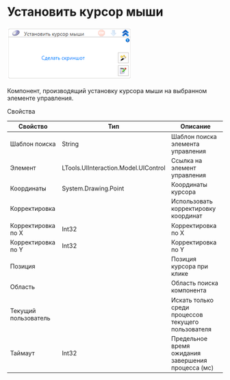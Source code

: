 # Установить курсор мыши

![](<../../../.gitbook/assets/image (459).png>)



Компонент, производящий установку курсора мыши на выбранном элементе управления.

Свойства

| Свойство             | Тип                                  | Описание                                            |
| -------------------- | ------------------------------------ | --------------------------------------------------- |
| Шаблон поиска        | String                               | Шаблон поиска элемента управления                   |
| Элемент              | LTools.UIInteraction.Model.UIControl | Ссылка на элемент управления                        |
| Координаты           | System.Drawing.Point                 | Координаты курсора                                  |
| Корректировка        |                                      | Использовать корректировку координат                |
| Корректировка по X   | Int32                                | Корректировка по X                                  |
| Корректировка по Y   | Int32                                | Корректировка по Y                                  |
| Позиция              |                                      | Позиция курсора при клике                           |
| Область              |                                      | Область поиска компонента                           |
| Текущий пользователь |                                      | Искать только среди процессов текущего пользователя |
| Таймаут              | Int32                                | Предельное время ожидания завершения процесса (мс)  |

